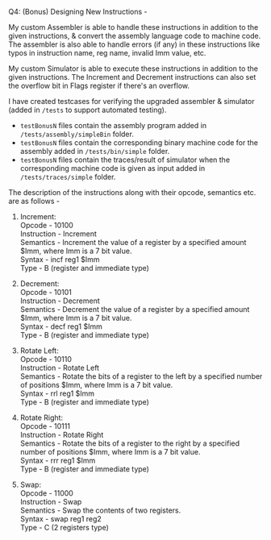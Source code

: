
Q4: (Bonus) Designing New Instructions -

My custom Assembler is able to handle these instructions in addition to the given instructions, & convert the assembly language code to machine code. The assembler is also 
able to handle errors (if any) in these instructions like typos in instruction name, reg name, invalid Imm value, etc.

My custom Simulator is able to execute these instructions in addition to the given instructions. The Increment and Decrement instructions can also set the overflow bit in
Flags register if there's an overflow.

I have created testcases for verifying the upgraded assembler & simulator (added in `/tests` to support automated testing).
- `testBonusN` files contain the assembly program added in `/tests/assembly/simpleBin` folder.
- `testBonusN` files contain the corresponding binary machine code for the assembly added in `/tests/bin/simple` folder.
- `testBonusN` files contain the traces/result of simulator when the corresponding machine code is given as input added in `/tests/traces/simple` folder.

The description of the instructions along with their opcode, semantics etc. are as follows -

1. Increment: <br>
Opcode - 10100 <br>
Instruction - Increment<br>
Semantics - Increment the value of a register by a specified amount $Imm, where Imm is a 7 bit value.<br>
Syntax - incf reg1 $Imm<br>
Type - B (register and immediate type)<br>

2. Decrement:<br>
Opcode - 10101<br>
Instruction - Decrement<br>
Semantics - Decrement the value of a register by a specified amount $Imm, where Imm is a 7 bit value. <br>
Syntax - decf reg1 $Imm<br>
Type - B (register and immediate type)

3. Rotate Left: <br>
Opcode - 10110<br>
Instruction - Rotate Left<br>
Semantics - Rotate the bits of a register to the left by a specified number of positions $Imm, where Imm is a 7 bit value.<br>
Syntax - rrl reg1 $Imm<br>
Type - B (register and immediate type)

4. Rotate Right: <br>
Opcode - 10111<br>
Instruction - Rotate Right<br>
Semantics - Rotate the bits of a register to the right by a specified number of positions $Imm, where Imm is a 7 bit value.<br>
Syntax - rrr reg1 $Imm<br>
Type - B (register and immediate type)

5. Swap: <br>
Opcode - 11000<br>
Instruction - Swap<br>
Semantics - Swap the contents of two registers.<br>
Syntax - swap reg1 reg2<br>
Type - C (2 registers type)<br>

